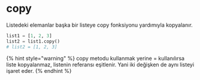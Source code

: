 # copy

Listedeki elemanlar başka bir listeye copy fonksiyonu yardımıyla kopyalanır.

```python
list1 = [1, 2, 3]
list2 = list1.copy()
# list2 = [1, 2, 3]
```

{% hint style="warning" %}
copy metodu kullanmak yerine = kullanılırsa liste kopyalanmaz, listenin referansı eşitlenir. Yani iki değişken de aynı listeyi işaret eder.
{% endhint %}
